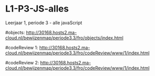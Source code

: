 # L1-P3-JS-alles
Leerjaar 1, periode 3 - alle javaScript

#objects: http://30168.hosts2.ma-cloud.nl/bewijzenmap/periode3.3/fro/objects/index.html

#codeReview 1: http://30168.hosts2.ma-cloud.nl/bewijzenmap/periode3.3/fro/codeReview/www/1/index.html

#codeReview 2: http://30168.hosts2.ma-cloud.nl/bewijzenmap/periode3.3/fro/codeReview/www/1/index.html
